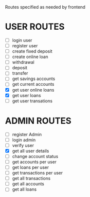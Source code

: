 Routes specified as needed by frontend
# USER ROUTES
- [ ] login user 
- [ ] register user
- [ ] create fixed deposit
- [ ] create online loan
- [ ] withdrawal
- [ ] deposit
- [ ] transfer
- [ ] get savings accounts
- [ ] get current accounts
- [x] get user online loans
- [x] get user loans
- [ ] get user transations

# ADMIN ROUTES
- [ ] register Admin
- [ ] login admin
- [ ] verify user
- [x] get all user details
- [ ] change account status
- [ ] get accounts per user
- [ ] get loans per user
- [ ] get transactions per user
- [ ] get all transactions
- [ ] get all accounts
- [ ] get all loans